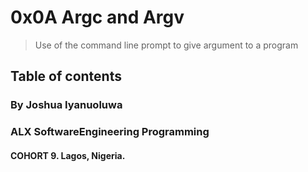# 0x0A Argc and Argv
>Use of the command line prompt to give argument to a program

## Table of contents

### By Joshua Iyanuoluwa

### ALX SoftwareEngineering Programming

#### COHORT 9. Lagos, Nigeria. 
